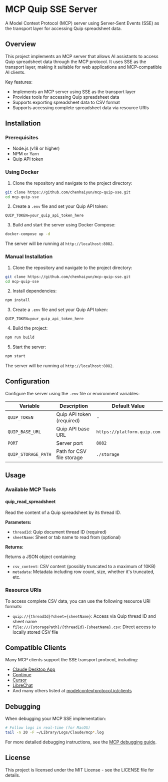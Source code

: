 # MCP Quip SSE Server

A Model Context Protocol (MCP) server using Server-Sent Events (SSE) as the transport layer for accessing Quip spreadsheet data.

## Overview

This project implements an MCP server that allows AI assistants to access Quip spreadsheet data through the MCP protocol. It uses SSE as the transport layer, making it suitable for web applications and MCP-compatible AI clients.

Key features:

- Implements an MCP server using SSE as the transport layer
- Provides tools for accessing Quip spreadsheet data
- Supports exporting spreadsheet data to CSV format
- Supports accessing complete spreadsheet data via resource URIs

## Installation

### Prerequisites

- Node.js (v18 or higher)
- NPM or Yarn
- Quip API token

### Using Docker

1. Clone the repository and navigate to the project directory:

```bash
git clone https://github.com/chenhaiyun/mcp-quip-sse.git
cd mcp-quip-sse
```

2. Create a `.env` file and set your Quip API token:

```
QUIP_TOKEN=your_quip_api_token_here
```

3. Build and start the server using Docker Compose:

```bash
docker-compose up -d
```

The server will be running at `http://localhost:8082`.

### Manual Installation

1. Clone the repository and navigate to the project directory:

```bash
git clone https://github.com/chenhaiyun/mcp-quip-sse.git
cd mcp-quip-sse
```

2. Install dependencies:

```bash
npm install
```

3. Create a `.env` file and set your Quip API token:

```
QUIP_TOKEN=your_quip_api_token_here
```

4. Build the project:

```bash
npm run build
```

5. Start the server:

```bash
npm start
```

The server will be running at `http://localhost:8082`.

## Configuration

Configure the server using the `.env` file or environment variables:

| Variable            | Description               | Default Value               |
| ------------------- | ------------------------- | --------------------------- |
| `QUIP_TOKEN`        | Quip API token (required) | -                           |
| `QUIP_BASE_URL`     | Quip API base URL         | `https://platform.quip.com` |
| `PORT`              | Server port               | `8082`                      |
| `QUIP_STORAGE_PATH` | Path for CSV file storage | `./storage`                 |

## Usage

### Available MCP Tools

#### quip_read_spreadsheet

Read the content of a Quip spreadsheet by its thread ID.

**Parameters:**

- `threadId`: Quip document thread ID (required)
- `sheetName`: Sheet or tab name to read from (optional)

**Returns:**

Returns a JSON object containing:

- `csv_content`: CSV content (possibly truncated to a maximum of 10KB)
- `metadata`: Metadata including row count, size, whether it's truncated, etc.

### Resource URIs

To access complete CSV data, you can use the following resource URI formats:

- `quip://{threadId}?sheet={sheetName}`: Access via Quip thread ID and sheet name
- `file:///{storagePath}/{threadId}-{sheetName}.csv`: Direct access to locally stored CSV file

## Compatible Clients

Many MCP clients support the SSE transport protocol, including:

- [Claude Desktop App](https://claude.ai/download)
- [Continue](https://github.com/continuedev/continue)
- [Cursor](https://cursor.com)
- [LibreChat](https://github.com/danny-avila/LibreChat)
- And many others listed at [modelcontextprotocol.io/clients](https://modelcontextprotocol.io/clients)

## Debugging

When debugging your MCP SSE implementation:

```bash
# Follow logs in real-time (for MacOS)
tail -n 20 -F ~/Library/Logs/Claude/mcp*.log
```

For more detailed debugging instructions, see the [MCP debugging guide](https://modelcontextprotocol.io/docs/tools/debugging).

## License

This project is licensed under the MIT License - see the LICENSE file for details.
